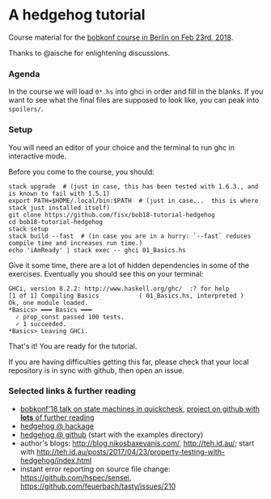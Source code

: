 # A hedgehog tutorial

Course material for the [bobkonf course in Berlin on Feb 23rd,
2018](http://bobkonf.de/2018/fischmann.html).

Thanks to @aische for enlightening discussions.


### Agenda

In the course we will load `0*.hs` into ghci in order and fill in the
blanks.  If you want to see what the final files are supposed to look
like, you can peak into `spoilers/`.


### Setup

You will need an editor of your choice and the terminal to run ghc in
interactive mode.

Before you come to the course, you should:

```
stack upgrade  # (just in case, this has been tested with 1.6.3., and is known to fail with 1.5.1)
export PATH=$HOME/.local/bin:$PATH  # (just in case...  this is where stack just installed itself)
git clone https://github.com/fisx/bob18-tutorial-hedgehog
cd bob18-tutorial-hedgehog
stack setup
stack build --fast  # (in case you are in a hurry: `--fast` reduces compile time and increases run time.)
echo 'iAmReady' | stack exec -- ghci 01_Basics.hs
```

Give it some time, there are a lot of hidden dependencies in some of
the exercises.  Eventually you should see this on your terminal:

```
GHCi, version 8.2.2: http://www.haskell.org/ghc/  :? for help
[1 of 1] Compiling Basics           ( 01_Basics.hs, interpreted )
Ok, one module loaded.
*Basics> ━━━ Basics ━━━
  ✓ prop_const passed 100 tests.
  ✓ 1 succeeded.
*Basics> Leaving GHCi.
```

That's it!  You are ready for the tutorial.

If you are having difficulties getting this far, please check that
your local repository is in sync with github, then open an issue.


### Selected links & further reading

- [bobkonf'18 talk on state machines in quickcheck](http://bobkonf.de/2018/andjelkovic.html), [project on github with **lots** of further reading](https://github.com/advancedtelematic/quickcheck-state-machine#quickcheck-state-machine)
- [hedgehog @ hackage](https://hackage.haskell.org/package/hedgehog)
- [hedgehog @ github](https://github.com/hedgehogqa/haskell-hedgehog) (start with the examples directory)
- author's blogs: http://blog.nikosbaxevanis.com/, http://teh.id.au/; start with http://teh.id.au/posts/2017/04/23/property-testing-with-hedgehog/index.html
- instant error reporting on source file change: https://github.com/hspec/sensei, https://github.com/feuerbach/tasty/issues/210
